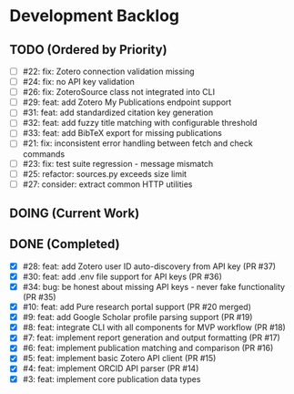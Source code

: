 # Development Backlog

## TODO (Ordered by Priority)
- [ ] #22: fix: Zotero connection validation missing
- [ ] #24: fix: no API key validation
- [ ] #26: fix: ZoteroSource class not integrated into CLI
- [ ] #29: feat: add Zotero My Publications endpoint support
- [ ] #31: feat: add standardized citation key generation
- [ ] #32: feat: add fuzzy title matching with configurable threshold
- [ ] #33: feat: add BibTeX export for missing publications
- [ ] #21: fix: inconsistent error handling between fetch and check commands
- [ ] #23: fix: test suite regression - message mismatch
- [ ] #25: refactor: sources.py exceeds size limit
- [ ] #27: consider: extract common HTTP utilities

## DOING (Current Work)

## DONE (Completed)
- [x] #28: feat: add Zotero user ID auto-discovery from API key (PR #37)
- [x] #30: feat: add .env file support for API keys (PR #36)
- [x] #34: bug: be honest about missing API keys - never fake functionality (PR #35)
- [x] #10: feat: add Pure research portal support (PR #20 merged)
- [x] #9: feat: add Google Scholar profile parsing support (PR #19)
- [x] #8: feat: integrate CLI with all components for MVP workflow (PR #18)
- [x] #7: feat: implement report generation and output formatting (PR #17)
- [x] #6: feat: implement publication matching and comparison (PR #16)
- [x] #5: feat: implement basic Zotero API client (PR #15)
- [x] #4: feat: implement ORCID API parser (PR #14)
- [x] #3: feat: implement core publication data types